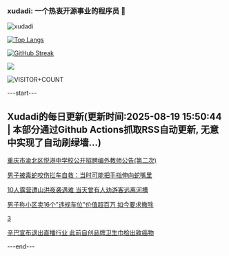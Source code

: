 ### xudadi: 一个热衷开源事业的程序员 👋

![xudadi](https://github-readme-stats-git-masterorgs-github-readme-stats-team.vercel.app/api?username=xudadi)

[![Top Langs](https://github-readme-stats.vercel.app/api/top-langs/?username=xudadi)](https://github.com/anuraghazra/github-readme-stats)

[![GitHub Streak](https://streak-stats.demolab.com?user=xudadi&locale=zh_Hans)](https://git.io/streak-stats)

![](https://raw.githubusercontent.com/xudadi/xudadi/main/assets/github-contribution-grid-snake.svg)

![VISITOR+COUNT](https://komarev.com/ghpvc/?username=xudadi&label=VISITOR+COUNT)


---start---

## Xudadi的每日更新(更新时间:2025-08-19 15:50:44 | 本部分通过Github Actions抓取RSS自动更新, 无意中实现了自动刷绿墙...)

[重庆市渝北区悦港中学校公开招聘编外教师公告(第二次)](https://www.gongkaoleida.com/article/2573608)

[男子被毒蛇咬伤拦车自救：当时可能把手指伸向蛇嘴里](https://m.163.com/news/article/K798EU4M051492T3.html)

[10人露营遭山洪夜袭遇难 当天曾有人劝游客远离河槽](https://m.163.com/news/article/K79GEKFL0514D3J0.html)

[男子称小区卖16个"违规车位"价值超百万 如今要求撤除](https://m.163.com/news/article/K798EHG80514D3UH.html)

[3](https://m.163.com/touch/news/sub/domestic)

[辛巴宣布退出直播行业 此前自创品牌卫生巾检出致癌物](https://m.163.com/news/article/K79BUNC9053469LG.html)

---end---
